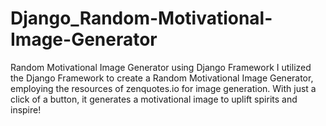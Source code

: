# Django_Random-Motivational-Image-Generator
Random Motivational Image Generator using Django Framework
I utilized the Django Framework to create a Random Motivational Image Generator, employing the resources of zenquotes.io for image generation. With just a click of a button, it generates a motivational image to uplift spirits and inspire!

